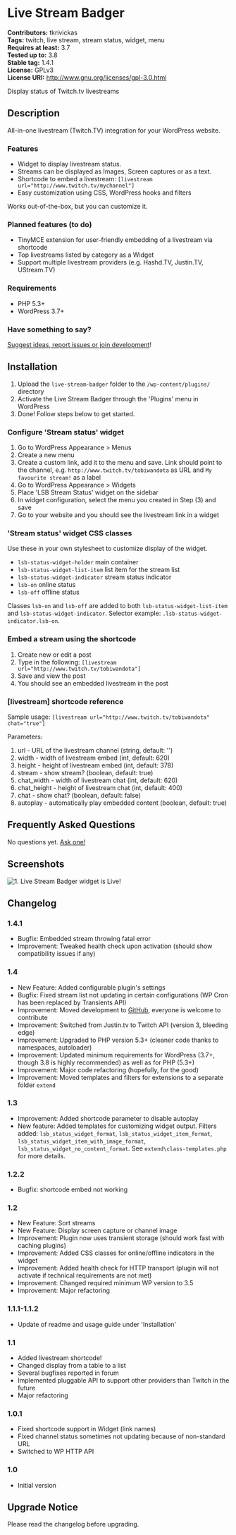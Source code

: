 # Live Stream Badger #
**Contributors:** tkrivickas  
**Tags:** twitch, live stream, stream status, widget, menu  
**Requires at least:** 3.7  
**Tested up to:** 3.8  
**Stable tag:** 1.4.1  
**License:** GPLv3  
**License URI:** http://www.gnu.org/licenses/gpl-3.0.html  

Display status of Twitch.tv livestreams

## Description ##

All-in-one livestream (Twitch.TV) integration for your WordPress website.

### Features ###
* Widget to display livestream status.
* Streams can be displayed as Images, Screen captures or as a text.
* Shortcode to embed a livestream: `[livestream url="http://www.twitch.tv/mychannel"]`
* Easy customization using CSS, WordPress hooks and filters

Works out-of-the-box, but you can customize it.

### Planned features (to do) ###
* TinyMCE extension for user-friendly embedding of a livestream via shortcode
* Top livestreams listed by category as a Widget
* Support multiple livestream providers (e.g. Hashd.TV, Justin.TV, UStream.TV)

### Requirements ###
* PHP 5.3+
* WordPress 3.7+

### Have something to say? ###
[Suggest ideas, report issues or join development](http://wordpress.org/support/plugin/live-stream-badger)!

## Installation ##

1. Upload the `live-stream-badger` folder to the `/wp-content/plugins/` directory
2. Activate the Live Stream Badger through the 'Plugins' menu in WordPress
3. Done! Follow steps below to get started.

### Configure 'Stream status' widget ###

1. Go to WordPress Appearance > Menus
2. Create a new menu
3. Create a custom link, add it to the menu and save. Link should point to the channel, e.g. `http://www.twitch.tv/tobiwandota` as URL and `My favourite stream!` as a label
4. Go to WordPress Appearance > Widgets
5. Place 'LSB Stream Status' widget on the sidebar
6. In widget configuration, select the menu you created in Step (3) and save
7. Go to your website and you should see the livestream link in a widget

### 'Stream status' widget CSS classes ###
Use these in your own stylesheet to customize display of the widget.

* `lsb-status-widget-holder` main container
* `lsb-status-widget-list-item` list item for the stream list
* `lsb-status-widget-indicator` stream status indicator
* `lsb-on` online status
* `lsb-off` offline status

Classes `lsb-on` and `lsb-off` are added to both `lsb-status-widget-list-item` and `lsb-status-widget-indicator`. Selector example: `.lsb-status-widget-indicator.lsb-on`.

### Embed a stream using the shortcode ###

1. Create new or edit a post
2. Type in the following: `[livestream url="http://www.twitch.tv/tobiwandota"]`
3. Save and view the post
4. You should see an embedded livestream in the post

### [livestream] shortcode reference ###

Sample usage: `[livestream url="http://www.twitch.tv/tobiwandota" chat="true"]`

Parameters:

1. url - URL of the livestream channel (string, default: '')
2. width - width of livestream embed (int, default: 620)
3. height - height of livestream embed (int, default: 378)
4. stream - show stream? (boolean, default: true)
5. chat_width - width of livestream chat (int, default: 620)
6. chat_height - height of livestream chat (int, default: 400)
7. chat - show chat? (boolean, default: false)
8. autoplay - automatically play embedded content (boolean, default: true)

## Frequently Asked Questions ##

No questions yet. [Ask one!](http://wordpress.org/support/plugin/live-stream-badger)

## Screenshots ##

![1. Live Stream Badger widget is Live!](http://s-plugins.wordpress.org/live-stream-badger/assets/screenshot-1.png)

## Changelog ##

### 1.4.1 ###

* Bugfix: Embedded stream throwing fatal error  
* Improvement: Tweaked health check upon activation (should show compatibility issues if any)  

### 1.4 ###

* New Feature: Added configurable plugin's settings  
* Bugfix: Fixed stream list not updating in certain configurations (WP Cron has been replaced by Transients API)  
* Improvement: Moved development to [GitHub](https://github.com/tkrivickas/live-stream-badger), everyone is welcome to contribute  
* Improvement: Switched from Justin.tv to Twitch API (version 3, bleeding edge)  
* Improvement: Upgraded to PHP version 5.3+ (cleaner code thanks to namespaces, autoloader)  
* Improvement: Updated minimum requirements for WordPress (3.7+, though 3.8 is highly recommended) as well as for PHP (5.3+)  
* Improvement: Major code refactoring (hopefully, for the good)
* Improvement: Moved templates and filters for extensions to a separate folder `extend`  

### 1.3 ###

* Improvement: Added shortcode parameter to disable autoplay  
* New feature: Added templates for customizing widget output. Filters added: `lsb_status_widget_format`, `lsb_status_widget_item_format`, `lsb_status_widget_item_with_image_format`, `lsb_status_widget_no_content_format`. See `extend\class-templates.php` for more details.  

### 1.2.2 ###

* Bugfix: shortcode embed not working  

### 1.2 ###

* New Feature: Sort streams  
* New Feature: Display screen capture or channel image  
* Improvement: Plugin now uses transient storage (should work fast with caching plugins)  
* Improvement: Added CSS classes for online/offline indicators in the widget  
* Improvement: Added health check for HTTP transport (plugin will not activate if technical requirements are not met)  
* Improvement: Changed required minimum WP version to 3.5  
* Improvement: Major refactoring  

### 1.1.1-1.1.2 ###

* Update of readme and usage guide under 'Installation'  

### 1.1 ###

* Added livestream shortcode!  
* Changed display from a table to a list  
* Several bugfixes reported in forum  
* Implemented pluggable API to support other providers than Twitch in the future  
* Major refactoring  

### 1.0.1 ###

* Fixed shortcode support in Widget (link names)  
* Fixed channel status sometimes not updating because of non-standard URL  
* Switched to WP HTTP API  

### 1.0 ###

* Initial version  

## Upgrade Notice ##

Please read the changelog before upgrading.
